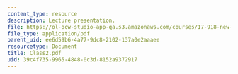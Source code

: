 ```yaml
---
content_type: resource
description: Lecture presentation.
file: https://ol-ocw-studio-app-qa.s3.amazonaws.com/courses/17-918-new-global-agenda-exploring-21st-century-challenges-through-innovations-in-information-technologies-january-iap-2006/39c4f735996548480c3d8152a9372917_Class2.pdf
file_type: application/pdf
parent_uid: ee6d59b6-4a77-9dc8-2102-137a0e2aaaee
resourcetype: Document
title: Class2.pdf
uid: 39c4f735-9965-4848-0c3d-8152a9372917
---
```

